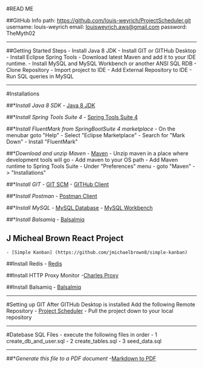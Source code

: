 #READ ME

##GitHub Info
    path: 		<https://github.com/louis-weyrich/ProjectScheduler.git>
    username: 	louis-weyrich
    email: 		louisweyrich.aws@gmail.com
    password:  	TheMyth02

---

##Getting Started Steps
	- Install Java 8 JDK
	- Install GIT or GITHub Desktop
	- Install Eclipse Spring Tools
	- Download latest Maven and add it to your IDE runtime.
	- Install MySQL and MySQL Workbench or another ANSI SQL RDB
	- Clone Repository
	- Import project to IDE
	- Add External Repository to IDE
	- Run SQL queries in MySQL

---
#Installations

##**Install Java 8 SDK*
	- [Java 8 JDK](https://www.oracle.com/technetwork/java/javase/downloads/jdk8-downloads-2133151.html)

##**Install Spring Tools Suite 4*
    - [Spring Tools Suite 4](https://spring.io/tools)

##**Install FluentMark from SpringBootSuite 4 marketplace*
    - On the menubar goto "Help"
    - Select "Eclipse Marketplace"
    - Search for "Mark Down"
    - Install "FluentMark"

##**Download and unzip Maven*
    - [Maven](https://maven.apache.org/download.cgi)
    - Unzip maven in a place where development tools will go
    - Add maven to your OS path
    - Add Maven runtime to Spring Tools Suite
        - Under "Preferences" menu
        - goto "Maven" -> "Installations"

##**Install GIT*
	- [GIT SCM](https://git-scm.com/downloads)
	- [GITHub Client](https://desktop.github.com/)

##**Install Postman*
	- [Postman Client](https://www.getpostman.com/downloads)

##**Install MySQL*
	- [MySQL Database](https://dev.mysql.com/downloads/mysql/)
	- [MySQL Workbench](https://dev.mysql.com/downloads/workbench)

##**Install Balsamiq*
    - [Balsalmiq](https://balsamiq.com/wireframes/desktop/)

## J Micheal Brown React Project
	- [Simple Kanban] (https://github.com/jmichaelbrown8/simple-kanban)

##Install Redis
	- [Redis](https://medium.com/@petehouston/install-and-config-redis-on-mac-os-x-via-homebrew-eb8df9a4f298)

##Install HTTP Proxy Monitor
    -[Charles Proxy](https://www.charlesproxy.com/)

##Install Balsamiq
    - [Balsalmiq](https://balsamiq.com/wireframes/desktop/)

---
#Setting up GIT
After GITHub Desktop is installed Add the following Remote Repository
    - [Project Scheduler](https://github.com/louis-weyrich/ProjectScheduler.git)
    - Pull the project down to your local repository

---

#Datebase SQL Files
	- execute the following files in order
	- 1 create_db_and_user.sql
	- 2 create_tables.sql
	- 3 seed_data.sql

---

##**Generate this file to a PDF document*
    -[Markdown to PDF](https://www.markdowntopdf.com/)
